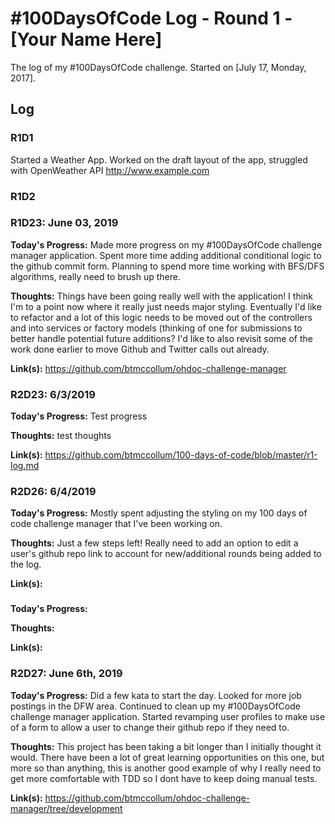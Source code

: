 # #100DaysOfCode Log - Round 1 - [Your Name Here]

The log of my #100DaysOfCode challenge. Started on [July 17, Monday, 2017].

## Log

### R1D1 
Started a Weather App. Worked on the draft layout of the app, struggled with OpenWeather API http://www.example.com

### R1D2
### R1D23: June 03, 2019

 **Today's Progress:** Made more progress on my #100DaysOfCode challenge manager application. Spent more time adding additional conditional logic to the github commit form. Planning to spend more time working with BFS/DFS algorithms, really need to brush up there.

 **Thoughts:** Things have been going really well with the application! I think I'm to a point now where it really just needs major styling. Eventually I'd like to refactor and a lot of this logic needs to be moved out of the controllers and into services or factory models (thinking of one for submissions to better handle potential future additions? I'd like to also revisit some of the work done earlier to move Github and Twitter calls out already.

 **Link(s):** https://github.com/btmccollum/ohdoc-challenge-manager
 ### R2D23: 6/3/2019

 **Today's Progress:** Test progress

 **Thoughts:** test thoughts

 **Link(s):** https://github.com/btmccollum/100-days-of-code/blob/master/r1-log.md
 ### R2D26: 6/4/2019

 **Today's Progress:** Mostly spent adjusting the styling on my 100 days of code challenge manager that I've been working on. 

 **Thoughts:** Just a few steps left! Really need to add an option to edit a user's github repo link to account for new/additional rounds being added to the log. 

 **Link(s):** 
 ### 

 **Today's Progress:** 

 **Thoughts:** 

 **Link(s):** 
 ### R2D27: June 6th, 2019

 **Today's Progress:** Did a few kata to start the day. Looked for more job postings in the DFW area. Continued to clean up my #100DaysOfCode challenge manager application. Started revamping user profiles to make use of a form to allow a user to change their github repo if they need to. 

 **Thoughts:** This project has been taking a bit longer than I initially thought it would. There have been a lot of great learning opportunities on this one, but more so than anything, this is another good example of why I really need to get more comfortable with TDD so I dont have to keep doing manual tests.

 **Link(s):** https://github.com/btmccollum/ohdoc-challenge-manager/tree/development
 